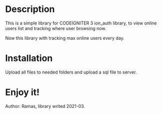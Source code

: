 # Description
This is a simple library for CODEIGNITER 3 ion_auth library, to view online users list and tracking where user browsing now.

Now this library with tracking max online users every day.

# Installation
Upload all files to needed folders and upload a sql file to server.

# Enjoy it!
Author: Ramas, library writed 2021-03.
